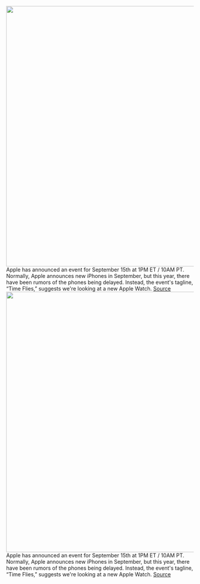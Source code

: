<img src='https://cdn.vox-cdn.com/thumbor/aW_nm5JaUjDkeKjiPC2PnR_sv1I=/0x0:2198x1116/1200x800/filters:focal(924x383:1274x733)/cdn.vox-cdn.com/uploads/chorus_image/image/67370336/Screen_Shot_2020_09_08_at_11.11.38_AM.0.png' width='700px' /><br/>
Apple has announced an event for September 15th at 1PM ET / 10AM PT. Normally, Apple announces new iPhones in September, but this year, there have been rumors of the phones being delayed. Instead, the event's tagline, “Time Flies,” suggests we're looking at a new Apple Watch.
<a href='https://www.theverge.com/2020/9/8/21405307/apple-september-2020-event-date-time-watch-ipad-time-flies'> Source <a/><img src='https://cdn.vox-cdn.com/thumbor/aW_nm5JaUjDkeKjiPC2PnR_sv1I=/0x0:2198x1116/1200x800/filters:focal(924x383:1274x733)/cdn.vox-cdn.com/uploads/chorus_image/image/67370336/Screen_Shot_2020_09_08_at_11.11.38_AM.0.png' width='700px' /><br/>
Apple has announced an event for September 15th at 1PM ET / 10AM PT. Normally, Apple announces new iPhones in September, but this year, there have been rumors of the phones being delayed. Instead, the event's tagline, “Time Flies,” suggests we're looking at a new Apple Watch.
<a href='https://www.theverge.com/2020/9/8/21405307/apple-september-2020-event-date-time-watch-ipad-time-flies'> Source <a/>